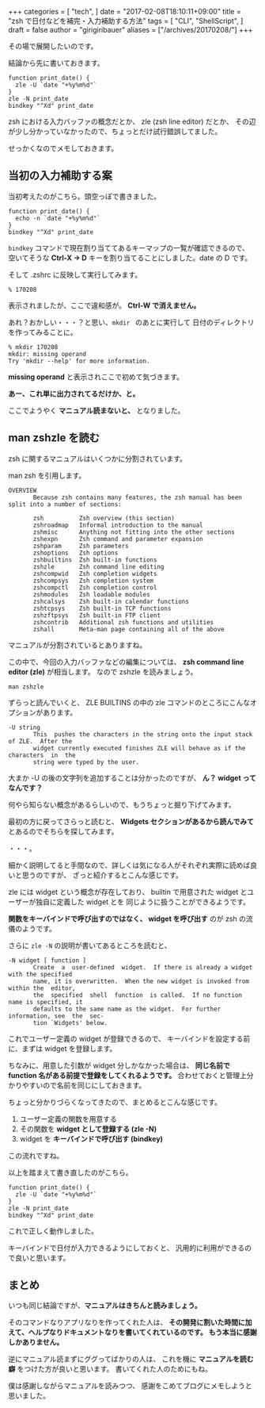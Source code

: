 +++
categories = [
  "tech",
]
date = "2017-02-08T18:10:11+09:00"
title = "zsh で日付などを補完・入力補助する方法"
tags = [
	"CLI",
	"ShellScript",
]
draft = false
author = "girigiribauer"
aliases = ["/archives/20170208/"]
+++

その場で展開したいのです。

結論から先に書いておきます。

	function print_date() {
	  zle -U `date "+%y%m%d"`
	}
	zle -N print_date
	bindkey "^Xd" print_date

zsh における入力バッファの概念だとか、 zle (zsh line editor) だとか、
その辺が少し分かっていなかったので、ちょっとだけ試行錯誤してました。

せっかくなのでメモしておきます。



## 当初の入力補助する案

当初考えたのがこちら。頭空っぽで書きました。

	function print_date() {
	  echo -n `date "+%y%m%d"`
	}
	bindkey "^Xd" print_date

`bindkey` コマンドで現在割り当ててあるキーマップの一覧が確認できるので、
空いてそうな **Ctrl-X -> D** キーを割り当てることにしました。date の D です。

そして .zshrc に反映して実行してみます。

	% 170208

表示されましたが、ここで違和感が。
**Ctrl-W で消えません。**

あれ？おかしい・・・？と思い、`mkdir ` のあとに実行して 日付のディレクトリを作ってみることに。

	% mkdir 170208
	mkdir: missing operand
	Try 'mkdir --help' for more information.

**missing operand** と表示されここで初めて気づきます。

**あー、これ単に出力されてるだけか、と。**

ここでようやく **マニュアル読まないと、** となりました。



## man zshzle を読む

zsh に関するマニュアルはいくつかに分割されています。

man zsh を引用します。

	OVERVIEW
	       Because zsh contains many features, the zsh manual has been split into a number of sections:

	       zsh          Zsh overview (this section)
	       zshroadmap   Informal introduction to the manual
	       zshmisc      Anything not fitting into the other sections
	       zshexpn      Zsh command and parameter expansion
	       zshparam     Zsh parameters
	       zshoptions   Zsh options
	       zshbuiltins  Zsh built-in functions
	       zshzle       Zsh command line editing
	       zshcompwid   Zsh completion widgets
	       zshcompsys   Zsh completion system
	       zshcompctl   Zsh completion control
	       zshmodules   Zsh loadable modules
	       zshcalsys    Zsh built-in calendar functions
	       zshtcpsys    Zsh built-in TCP functions
	       zshzftpsys   Zsh built-in FTP client
	       zshcontrib   Additional zsh functions and utilities
	       zshall       Meta-man page containing all of the above

マニュアルが分割されているとありますね。

この中で、今回の入力バッファなどの編集については、
**zsh command line editor (zle)** が相当します。
なので zshzle を読みましょう。

	man zshzle

ずらっと読んでいくと、 ZLE BUILTINS の中の zle コマンドのところにこんなオプションがあります。

    -U string
           This  pushes the characters in the string onto the input stack of ZLE.  After the
           widget currently executed finishes ZLE will behave as if the  characters  in  the
           string were typed by the user.

大まか -U の後の文字列を追加することは分かったのですが、
**ん？ widget ってなんです？**

何やら知らない概念があるらしいので、もうちょっと掘り下げてみます。

最初の方に戻ってさらっと読むと、 **Widgets セクションがあるから読んでみて**
とあるのでそちらを探してみます。

・・・。

細かく説明してると手間なので、詳しくは気になる人がそれぞれ実際に読めば良いと思うのですが、
ざっと紹介するとこんな感じです。

zle には widget という概念が存在しており、
builtin で用意された widget とユーザーが独自に定義した widget とを
同じように扱うことができるようです。

**関数をキーバインドで呼び出すのではなく、
widget を呼び出す** のが zsh の流儀のようです。

さらに `zle -N` の説明が書いてあるところを読むと、

    -N widget [ function ]
           Create  a  user-defined  widget.  If there is already a widget with the specified
           name, it is overwritten.  When the new widget is invoked from within the  editor,
           the  specified  shell  function  is called.  If no function name is specified, it
           defaults to the same name as the widget.  For further information, see  the  sec-
           tion `Widgets' below.

これでユーザー定義の widget が登録できるので、
キーバインドを設定する前に、まずは widget を登録します。

ちなみに、用意した引数が widget 分しかなかった場合は、
**同じ名前で function 名がある前提で登録をしてくれるようです。**
合わせておくと管理上分かりやすいので名前を同じにしておきます。

ちょっと分かりづらくなってきたので、まとめるとこんな感じです。

1. ユーザー定義の関数を用意する
2. その関数を **widget として登録する (zle -N)**
3. widget を **キーバインドで呼び出す (bindkey)**

この流れですね。

以上を踏まえて書き直したのがこちら。

	function print_date() {
	  zle -U `date "+%y%m%d"`
	}
	zle -N print_date
	bindkey "^Xd" print_date

これで正しく動作しました。

キーバインドで日付が入力できるようにしておくと、
汎用的に利用ができるので良いと思います。



## まとめ

いつも同じ結論ですが、**マニュアルはきちんと読みましょう。**

そのコマンドなりアプリなりを作ってくれた人は、
**その開発に割いた時間に加えて、ヘルプなりドキュメントなりを書いてくれているのです。
もう本当に感謝しかありません。**

逆にマニュアル読まずにググってばかりの人は、
これを機に **マニュアルを読む癖** をつけた方が良いと思います。
書いてくれた人のためにもね。

僕は感謝しながらマニュアルを読みつつ、
感謝をこめてブログにメモしようと思いました。

